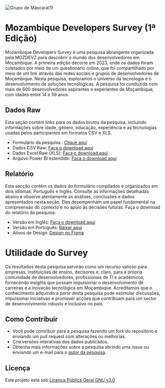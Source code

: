 ![Grupo de Máscara(1)](https://github.com/mozdevz/Mozambique-Developer-Survey/assets/50568515/07c51e93-1c4e-48bc-88fb-ed675bab20da)

# Mozambique Developers Survey (1ª Edição)
Mozambique Developers Survey é uma pesquisa abrangente organizada pela MOZDEVZ para descobrir o mundo dos desenvolvedores em Moçambique. 
A primeira edição decorre em 2023, onde os dados foram coletados por meio de um questionário online, que foi compartilhado por meio de um link através das redes sociais e grupos de desenvolvedores de Moçambique.
Nesta pesquisa, exploramos o universo da tecnologia e o desenvolvimento de soluções tecnológicas. A pesquisa foi conduzida com mais de 600 desenvolvedores aspirantes e experientes de Moçambique, com idades entre 14 e 59 anos. 

## Dados Raw
Esta seção contém links para os dados brutos da pesquisa, incluindo informações sobre idade, gênero, educação, experiência e as tecnologias usadas pelos participantes em formatos CSV e XLS.
- Formulário da pesquisa : [Clique aqui](https://docs.google.com/document/d/14NZ_-Bdc4WRx-Jyc9mR2X32-HST1k-rv/edit?usp=sharing&ouid=104195983987021242816&rtpof=true&sd=true)
- Dados CSV Raw: [Faça o download aqui](https://github.com/mozdevz/Mozambique-Developer-Survey/blob/Corrections/Mozambique%20Developer%20Survey%201st%20Ed%20-%20Data/Mozambique%20Developer%20Survey%201st%20Ed%20-%20Data%20.csv)
- Dados Excel Raw (XLS): [Faça o download aqui](https://github.com/mozdevz/Mozambique-Developer-Survey/blob/Corrections/Mozambique%20Developer%20Survey%201st%20Ed%20-%20Data/Mozambique%20Developer%20Survey%201st%20Ed%20-%20Data.xlsx)
- Arquivo Power BI estendido: [Faça o download aqui](https://github.com/mozdevz/Mozambique-Developer-Survey/blob/main/Mozambique%20Developer%20Survey%201st%20Ed%20-%20Data/Survey-Last_report.pbix)

## Relatório 
Esta secção contém os dados do formulário compilados e organizados em dois idiomas: Português e Inglês. Consulte as informações detalhadas abaixo e observe atentamente as análises, conclusões e dados apresentados nesta seção. Eles desempenham um papel fundamental na compreensão do contexto e no apoio às decisões futuras.
Faça o download do relatório da pesquisa:
- Versão em Inglês: [Faça o download aqui ](https://github.com/themisterpaps/mozdevsurvey/files/12666355/EN.Mozambique.Developer.Survey_compressed.pdf)
- Versão em Português: [Baixar aqui](https://github.com/themisterpaps/mozdevsurvey/files/12660961/PT.Mozambique.Developer.Survey_.pdf) 
- Ativos de Design: [Design no Figma](https://www.figma.com/community/file/1292861029158540894/mozambique-developer-survey)

# Utilidade do Survey
Os resultados desta pesquisa servirão como um recurso valioso para empresas, instituições de ensino, decisores e, claro, para a própria comunidade de desenvolvedores, profissionais de TI e académicos, fornecendo insights que possam impulsionar o desenvolvimento de carreiras e a
inovação tecnológica em Moçambique. Acreditamos que o conhecimento adquirido a partir desta pesquisa pode estimular discussões, impulsionar iniciativas e promover acções que contribuam para um sector de desenvolvimento robusto e inclusivo no país.

## Como Contribuir
  - Você pode contribuir para a pesquisa fazendo um fork do repositório e enviando um pull request com alterações ou melhorias.
  - Crie versões interativas dos dados publicados.
  - Obtenha mais informações sobre a pesquisa abrindo uma issue ou enviando um e-mail para o [autor da pesquisa](survey@mozdevz.org).

## Licença
Este projeto está sob [Licença Pública Geral GNU v3.0](LICENSE)
